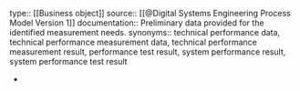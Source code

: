 type:: [[Business object]]
source:: [[@Digital Systems Engineering Process Model Version 1]]
documentation:: Preliminary data provided for the identified measurement needs.
synonyms:: technical performance data, technical performance measurement data, technical performance measurement result, performance test result, system performance result, system performance test result

-